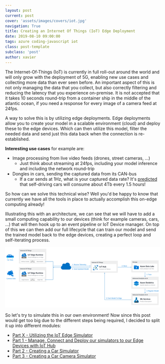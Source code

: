 ```yaml
---
layout: post
current: post
cover: 'assets/images/covers/iot.jpg'
navigation: True
title: Creating an Internet Of Things (IoT) Edge Deployment
date: 2019-08-10 09:00:00
tags: azure coding-javascript iot
class: post-template
subclass: 'post'
author: xavier
---
```


The Internet-Of-Things (IoT) is currently in full roll-out around the world and will only grow with the deployment of 5G, enabling new use cases and collecting more data than ever seen before. An important aspect of this is not only managing the data that you collect, but also correctly filtering and reducing the latency that you experience on-premise. It is not accepted that it takes 10 seconds round-trip from a container ship in the middle of the atlantic ocean, if you need a response for every image of a camera feed at 24fps.

A way to solve this is by utilizing edge deployments. Edge deployments allow you to create your model in a scalable environment (cloud) and deploy these to the edge devices. Which can then utilize this model, filter the needed data and send just this data back when the connection is re-established.

**Interesting use cases** for example are:

* Image processing from live video feeds (drones, street cameras, ...)
    * Just think about streaming at 24fps, including your model inference and including the network round-trip
* Dongles in cars, sending the captured data from its CAN-bus
  * If a car sends at 1Hz, what is your captured data rate? It's [predicted](https://newsroom.intel.com/editorials/self-driving-cars-big-meaning-behind-one-number-4-terabytes/) that self-driving cars will consume about 4Tb every 1.5 hours!

So how can we solve this technical wise? Well you'd be happy to know that currently we have all the tools in place to actually accomplish this on-edge computing already!

Illustrating this with an architecture, we can see that we will have to add a small computing capability to our devices (think for example cameras, cars, ...) that will then hook up to an event pipeline or IoT Device manager. On top of this we can then add our full lifecycle that can train our model and send the trained model back to the edge devices, creating a perfect loop and self-iterating process.

![/assets/images/posts/iot-edge/architecture2.png](/assets/images/posts/iot-edge/architecture2.png)

So let's try to simulate this in our own environment! Now since this post would get too big due to the different steps being required, I decided to split it up into different modules:

* [Part X - Utilizing the IoT Edge Simulator](/iot-edge-simulator)
* [Part 1 - Manage, Connect and Deploy our simulators to our Edge Devices with IoT Hub](/iot-edge-part1)
* [Part 2 - Creating a Car Simulator](/iot-edge-part2-simulator-car)
* [Part 3 - Creating a Car Camera Simulator](/iot-edge-part3-simulator-camera)
